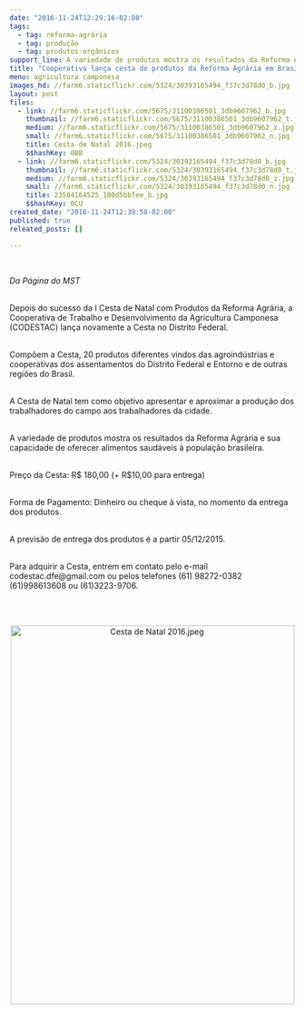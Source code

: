 ```yaml
---
date: "2016-11-24T12:29:16-02:00"
tags:
  - tag: reforma-agrária
  - tag: produção
  - tag: produtos-orgânicos
support_line: ​A variedade de produtos mostra os resultados da Reforma Agrária e sua capacidade de oferecer alimentos saudáveis à população brasileira
title: "Cooperativa lança cesta de produtos da Reforma Agrária em Brasília "
menu: agricultura camponesa
images_hd: //farm6.staticflickr.com/5324/30393165494_f37c3d78d0_b.jpg
layout: post
files:
  - link: //farm6.staticflickr.com/5675/31100386501_3db9607962_b.jpg
    thumbnail: //farm6.staticflickr.com/5675/31100386501_3db9607962_t.jpg
    medium: //farm6.staticflickr.com/5675/31100386501_3db9607962_z.jpg
    small: //farm6.staticflickr.com/5675/31100386501_3db9607962_n.jpg
    title: Cesta de Natal 2016.jpeg
    $$hashKey: 0BB
  - link: //farm6.staticflickr.com/5324/30393165494_f37c3d78d0_b.jpg
    thumbnail: //farm6.staticflickr.com/5324/30393165494_f37c3d78d0_t.jpg
    medium: //farm6.staticflickr.com/5324/30393165494_f37c3d78d0_z.jpg
    small: //farm6.staticflickr.com/5324/30393165494_f37c3d78d0_n.jpg
    title: 23584164525_100d5bbfee_b.jpg
    $$hashKey: 0CU
created_date: "2016-11-24T12:39:58-02:00"
published: true
releated_posts: []

---
```

<p>&nbsp;</p>

<p><em>Da P&aacute;gina do MST&nbsp;</em></p>

<p><br />
Depois do sucesso da I Cesta de Natal com Produtos da Reforma Agr&aacute;ria, a Cooperativa de Trabalho e Desenvolvimento da Agricultura Camponesa (CODESTAC) lan&ccedil;a novamente a Cesta no Distrito Federal.</p>

<p><br />
Comp&otilde;em a Cesta, 20 produtos diferentes vindos das agroind&uacute;strias e cooperativas dos assentamentos do Distrito Federal e Entorno e de outras regi&otilde;es do Brasil.</p>

<p><br />
A Cesta de Natal tem como objetivo&nbsp;apresentar e aproximar a produ&ccedil;&atilde;o dos trabalhadores do campo aos trabalhadores da cidade.</p>

<p><br />
A variedade de produtos mostra os resultados da Reforma Agr&aacute;ria e sua capacidade de oferecer alimentos saud&aacute;veis &agrave; popula&ccedil;&atilde;o brasileira.</p>

<p><br />
Pre&ccedil;o da Cesta: R$ 180,00 (+ R$10,00 para entrega)</p>

<p><br />
Forma de Pagamento: Dinheiro ou cheque &agrave; vista, no momento da entrega dos produtos.</p>

<p><br />
A previs&atilde;o de entrega dos produtos &eacute; a partir 05/12/2015.</p>

<p><br />
Para adquirir a Cesta, entrem em contato pelo e-mail codestac.dfe@gmail.com ou pelos telefones (61) 98272-0382 (61)998613608 ou (61)3223-9706.</p>

<p><br />
&nbsp;</p>

<p style="text-align:center"><img alt="Cesta de Natal 2016.jpeg" height="667" src="//farm6.staticflickr.com/5675/31100386501_3db9607962_b.jpg" width="500" /></p>

<p>&nbsp;</p>
